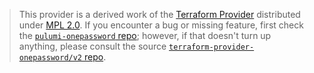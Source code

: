 > This provider is a derived work of the [Terraform Provider](https://github.com/1Password/terraform-provider-onepassword)
> distributed under [MPL 2.0](https://www.mozilla.org/en-US/MPL/2.0/). If you encounter a bug or missing feature,
> first check the [`pulumi-onepassword` repo](https://github.com/1Password/pulumi-onepassword/issues); however, if that doesn't turn up anything,
> please consult the source [`terraform-provider-onepassword/v2` repo](https://github.com/1Password/terraform-provider-onepassword/issues).
